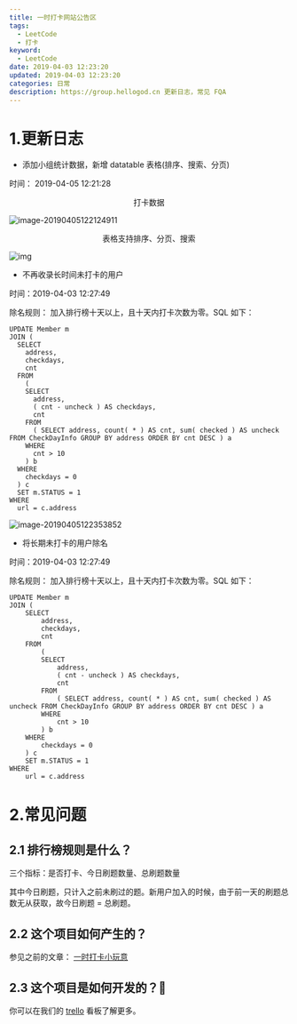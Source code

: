 ```yaml
---
title: 一时打卡网站公告区
tags:
  - LeetCode
  - 打卡
keyword:
  - LeetCode
date: 2019-04-03 12:23:20
updated: 2019-04-03 12:23:20
categories: 日常
description: https://group.hellogod.cn 更新日志，常见 FQA
---
```


# 1.更新日志

- 添加小组统计数据，新增 datatable 表格(排序、搜索、分页)

时间： 2019-04-05 12:21:28

<center>打卡数据</center>



![image-20190405122124911](https://ws3.sinaimg.cn/large/006tNc79gy1g1rn2nk16hj31r50u0gpa.jpg)



<center>表格支持排序、分页、搜索</center>

![img](https://ws2.sinaimg.cn/large/006tNc79gy1g1rn58bdk6j31gk0u04ea.jpg)



<!-- more -->

- 不再收录长时间未打卡的用户 

时间：2019-04-03 12:27:49

除名规则： 加入排行榜十天以上，且十天内打卡次数为零。SQL 如下：

```
UPDATE Member m
JOIN (
  SELECT
    address,
    checkdays,
    cnt 
  FROM
    (
    SELECT
      address,
      ( cnt - uncheck ) AS checkdays,
      cnt 
    FROM
      ( SELECT address, count( * ) AS cnt, sum( checked ) AS uncheck FROM CheckDayInfo GROUP BY address ORDER BY cnt DESC ) a 
    WHERE
      cnt > 10 
    ) b 
  WHERE
    checkdays = 0 
  ) c 
  SET m.STATUS = 1 
WHERE
  url = c.address
```

![image-20190405122353852](https://ws2.sinaimg.cn/large/006tNc79gy1g1rn58bdk6j31gk0u04ea.jpg)



<!-- more -->

- 将长期未打卡的用户除名 

时间：2019-04-03 12:27:49

除名规则： 加入排行榜十天以上，且十天内打卡次数为零。SQL 如下：

```mysql
UPDATE Member m
JOIN (
	SELECT
		address,
		checkdays,
		cnt 
	FROM
		(
		SELECT
			address,
			( cnt - uncheck ) AS checkdays,
			cnt 
		FROM
			( SELECT address, count( * ) AS cnt, sum( checked ) AS uncheck FROM CheckDayInfo GROUP BY address ORDER BY cnt DESC ) a 
		WHERE
			cnt > 10 
		) b 
	WHERE
		checkdays = 0 
	) c 
	SET m.STATUS = 1 
WHERE
	url = c.address
```



# 2.常见问题

## 2.1 排行榜规则是什么？

三个指标：是否打卡、今日刷题数量、总刷题数量

其中今日刷题，只计入之前未刷过的题。新用户加入的时候，由于前一天的刷题总数无从获取，故今日刷题 = 总刷题。



## 2.2 这个项目如何产生的？



参见之前的文章：  [一时打卡小玩意](https://hellogod.cn/2019-03-03/leetcode-group-website/)



##  2.3 这个项目是如何开发的？



你可以在我们的 [trello](https://trello.com/b/us9CBVcv/%E4%B8%80%E6%97%B6%E6%89%93%E5%8D%A1) 看板了解更多。




